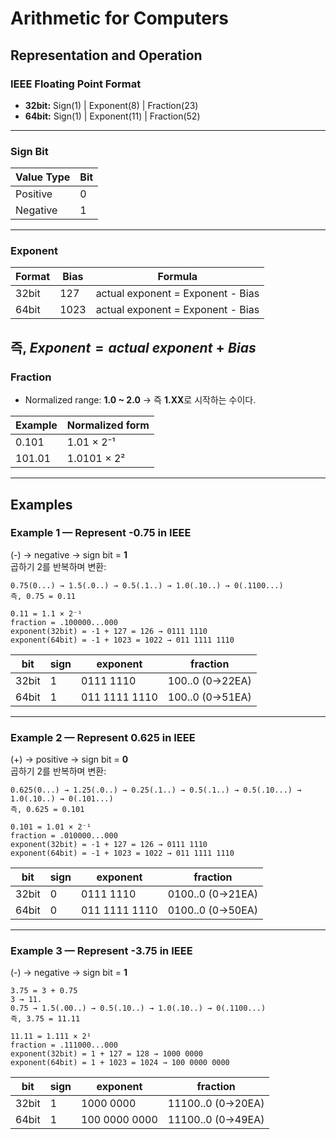 # Arithmetic for Computers

## Representation and Operation

### IEEE Floating Point Format
- **32bit:** Sign(1) | Exponent(8) | Fraction(23)  
- **64bit:** Sign(1) | Exponent(11) | Fraction(52)

---

### Sign Bit
| Value Type | Bit |
|-------------|-----|
| Positive | 0 |
| Negative | 1 |

---

### Exponent
| Format | Bias | Formula |
|---------|------|----------|
| 32bit | 127 | actual exponent = Exponent - Bias |
| 64bit | 1023 | actual exponent = Exponent - Bias |

즉, $Exponent = actual\ exponent + Bias$
---

### Fraction
- Normalized range: **1.0 ~ 2.0** → 즉 **1.XX**로 시작하는 수이다.

| Example | Normalized form |
|----------|-----------------|
| 0.101 | 1.01 × 2⁻¹ |
| 101.01 | 1.0101 × 2² |

---

## Examples

### Example 1 — Represent **-0.75** in IEEE

(-) → negative → sign bit = **1**  
곱하기 2를 반복하며 변환:
```
0.75(0...) → 1.5(.0..) → 0.5(.1..) → 1.0(.10..) → 0(.1100...)
즉, 0.75 = 0.11
```

```
0.11 = 1.1 × 2⁻¹
fraction = .100000...000
exponent(32bit) = -1 + 127 = 126 → 0111 1110
exponent(64bit) = -1 + 1023 = 1022 → 011 1111 1110
```

| bit | sign | exponent | fraction |
|------|------|-----------|-----------|
| 32bit | 1 | 0111 1110 | 100..0 (0→22EA) |
| 64bit | 1 | 011 1111 1110 | 100..0 (0→51EA) |

---

### Example 2 — Represent **0.625** in IEEE

(+) → positive → sign bit = **0**  
곱하기 2를 반복하며 변환:
```
0.625(0...) → 1.25(.0..) → 0.25(.1..) → 0.5(.1..) → 0.5(.10...) → 1.0(.10..) → 0(.101...)
즉, 0.625 = 0.101
```

```
0.101 = 1.01 × 2⁻¹
fraction = .010000...000
exponent(32bit) = -1 + 127 = 126 → 0111 1110
exponent(64bit) = -1 + 1023 = 1022 → 011 1111 1110
```

| bit | sign | exponent | fraction |
|------|------|-----------|-----------|
| 32bit | 0 | 0111 1110 | 0100..0 (0→21EA) |
| 64bit | 0 | 011 1111 1110 | 0100..0 (0→50EA) |

---

### Example 3 — Represent **-3.75** in IEEE

(-) → negative → sign bit = **1**  
```
3.75 = 3 + 0.75
3 → 11.
0.75 → 1.5(.00..) → 0.5(.10..) → 1.0(.10..) → 0(.1100...)
즉, 3.75 = 11.11
```

```
11.11 = 1.111 × 2¹
fraction = .111000...000
exponent(32bit) = 1 + 127 = 128 → 1000 0000
exponent(64bit) = 1 + 1023 = 1024 → 100 0000 0000
```

| bit | sign | exponent | fraction |
|------|------|-----------|-----------|
| 32bit | 1 | 1000 0000 | 11100..0 (0→20EA) |
| 64bit | 1 | 100 0000 0000 | 11100..0 (0→49EA) |
